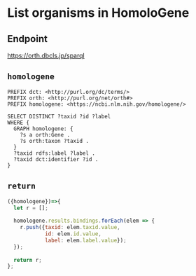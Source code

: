 # List organisms in HomoloGene

## Endpoint

https://orth.dbcls.jp/sparql

## `homologene`

```sparql
PREFIX dct: <http://purl.org/dc/terms/>
PREFIX orth: <http://purl.org/net/orth#>
PREFIX homologene: <https://ncbi.nlm.nih.gov/homologene/>

SELECT DISTINCT ?taxid ?id ?label
WHERE {
  GRAPH homologene: {
    ?s a orth:Gene .
    ?s orth:taxon ?taxid .
  }
  ?taxid rdfs:label ?label .
  ?taxid dct:identifier ?id .
}
```

## `return`

```javascript
({homologene})=>{
  let r = [];
  
  homologene.results.bindings.forEach(elem => {
    r.push({taxid: elem.taxid.value,
            id: elem.id.value,
            label: elem.label.value});
  });
  
  return r;
};
```
